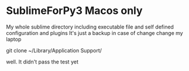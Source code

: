# SublimeForPy3 Macos only
My whole sublime directory including executable file and self defined configuration and plugins
It's just a backup in case of change change my laptop

git clone ~/Library/Application Support/

well. It didn't pass the test yet
